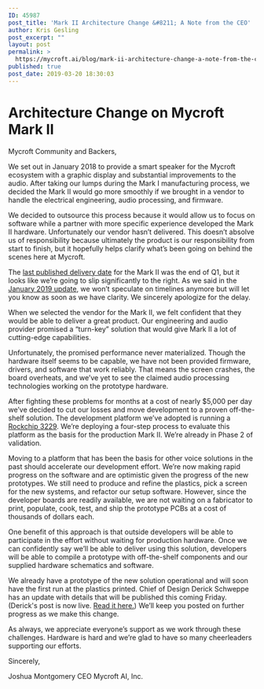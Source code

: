```yaml
---
ID: 45987
post_title: 'Mark II Architecture Change &#8211; A Note from the CEO'
author: Kris Gesling
post_excerpt: ""
layout: post
permalink: >
  https://mycroft.ai/blog/mark-ii-architecture-change-a-note-from-the-ceo/
published: true
post_date: 2019-03-20 18:30:03
---
```

<h1>Architecture Change on Mycroft Mark II</h1>
Mycroft Community and Backers,

We set out in January 2018 to provide a smart speaker for the Mycroft ecosystem with a graphic display and substantial improvements to the audio. After taking our lumps during the Mark I manufacturing process, we decided the Mark II would go more smoothly if we brought in a vendor to handle the electrical engineering, audio processing, and firmware.

We decided to outsource this process because it would allow us to focus on software while a partner with more specific experience developed the Mark II hardware. Unfortunately our vendor hasn’t delivered. This doesn’t absolve us of responsibility because ultimately the product is our responsibility from start to finish, but it hopefully helps clarify what’s been going on behind the scenes here at Mycroft.

The <a href="https://mycroft.ai/blog/mark-ii-update-delivery-timeline-and-progress/#so-when-will-it-ship" target="_blank" rel="noopener noreferrer">last published delivery date</a> for the Mark II was the end of Q1, but it looks like we’re going to slip significantly to the right. As we said in the <a href="https://mycroft.ai/blog/mark-ii-update-january-2019-current-progress/" target="_blank" rel="noopener noreferrer">January 2019 update</a>, we won’t speculate on timelines anymore but will let you know as soon as we have clarity. We sincerely apologize for the delay.

When we selected the vendor for the Mark II, we felt confident that they would be able to deliver a great product. Our engineering and audio provider promised a “turn-key” solution that would give Mark II a lot of cutting-edge capabilities.

Unfortunately, the promised performance never materialized. Though the hardware itself seems to be capable, we have not been provided firmware, drivers, and software that work reliably. That means the screen crashes, the board overheats, and we’ve yet to see the claimed audio processing technologies working on the prototype hardware.

After fighting these problems for months at a cost of nearly $5,000 per day we’ve decided to cut our losses and move development to a proven off-the-shelf solution. The development platform we’ve adopted is running a <a href="http://rock-chips.com/a/en/products/RK32_Series/2016/1109/799.html" target="_blank" rel="noopener noreferrer">Rockchip 3229</a>. We’re deploying a four-step process to evaluate this platform as the basis for the production Mark II. We’re already in Phase 2 of validation.

Moving to a platform that has been the basis for other voice solutions in the past should accelerate our development effort. We’re now making rapid progress on the software and are optimistic given the progress of the new prototypes. We still need to produce and refine the plastics, pick a screen for the new systems, and refactor our setup software. However, since the developer boards are readily available, we are not waiting on a fabricator to print, populate, cook, test, and ship the prototype PCBs at a cost of thousands of dollars each.

One benefit of this approach is that outside developers will be able to participate in the effort without waiting for production hardware. Once we can confidently say we’ll be able to deliver using this solution, developers will be able to compile a prototype with off-the-shelf components and our supplied hardware schematics and software.

We already have a prototype of the new solution operational and will soon have the first run at the plastics printed. Chief of Design Derick Schweppe has an update with details that will be published this coming Friday. (Derick's post is now live. <a href="https://mycroft.ai/blog/mark-ii-update-revised-architecture/" target="_blank" rel="noopener noreferrer">Read it here.</a>) We’ll keep you posted on further progress as we make this change.

As always, we appreciate everyone’s support as we work through these challenges. Hardware is hard and we’re glad to have so many cheerleaders supporting our efforts.

Sincerely,

Joshua Montgomery
CEO
Mycroft AI, Inc.